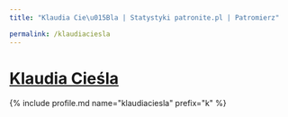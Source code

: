 ```yaml
---
title: "Klaudia Cie\u015Bla | Statystyki patronite.pl | Patromierz"

permalink: /klaudiaciesla
---
```


# [Klaudia Cieśla](https://patronite.pl/klaudiaciesla)

{% include profile.md name="klaudiaciesla" prefix="k" %}
